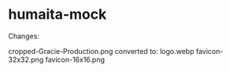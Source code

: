 # humaita-mock

Changes:

cropped-Gracie-Production.png converted to:
    logo.webp
    favicon-32x32.png
    favicon-16x16.png

<title> changed to:
    "Gracie Humaita Kansas City". Irrelevant keywords get penalized over time. Keep the title simple. Add meta description for SEO juice.
<meta> description changed to:
    "Gracie Humaita Kansas City offers competitive Brazilian Jiu Jitsu, self defense, and training for adults and kids."

<footer> changed to:
    "2025 Gracie Humaita Kansas City. All rights reserved."